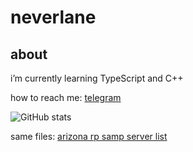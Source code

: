 # neverlane

## about

i’m currently learning TypeScript and С++

how to reach me: [telegram](https://t.me/neverlane)

![GitHub stats](https://github-readme-stats.vercel.app/api?username=neverlane&show_icons=true&theme=github_dark)

same files: [arizona rp samp server list](https://github.com/neverlane/neverlane/blob/master/samp/arz/)

<!--
**neverlane/neverlane** is a ✨ _special_ ✨ repository because its `README.md` (this file) appears on your GitHub profile.

Here are some ideas to get you started:

- 🔭 I’m currently working on ...
- 🌱 I’m currently learning ...
- 👯 I’m looking to collaborate on ...
- 🤔 I’m looking for help with ...
- 💬 Ask me about ...
- 📫 How to reach me: ...
- 😄 Pronouns: ...
- ⚡ Fun fact: ...
-->
